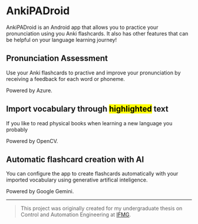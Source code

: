 # AnkiPADroid

AnkiPADroid is an Android app that allows you to practice your pronunciation using you Anki flashcards. It also has other features that can be helpful on your language learning journey!

## Pronunciation Assessment
Use your Anki flashcards to practive and improve your pronunciation by receiving a feedback for each word or phoneme.

Powered by Azure.

## Import vocabulary through <mark>highlighted</mark> text
If you like to read physical books when learning a new language you probably 

Powered by OpenCV.

## Automatic flashcard creation with AI

You can configure the app to create flashcards automatically with your imported vocabulary using generative artifical inteligence.

Powered by Google Gemini.

---
>This project was originally created for my undergraduate thesis on Control and Automation Engineering at [IFMG](https://www.ifmg.edu.br/betim).